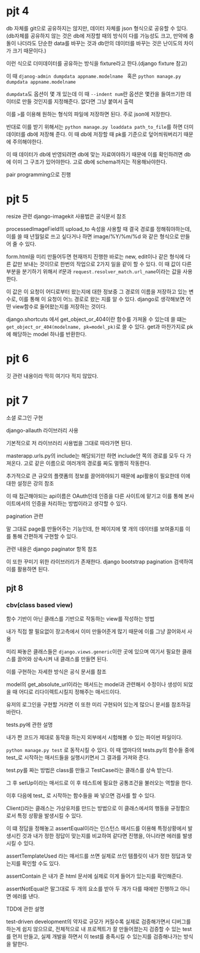 # pjt 4

db 자체를 git으로 공유하지는 않지만, 데이터 자체를 json 형식으로 공유할 수 있다.(db자체를 공유하지 않는 것은 db에 저장할 때의 방식이 다를 가능성도 크고, 만약에 충돌이 나더라도 단순한 data를 바꾸는 것과 db안의 데이터를 바꾸는 것은 난이도의 차이가 크기 때문이다.)

이런 식으로 더미데이터를 공유하는 방식을 fixture라고 한다.(django fixture 참고)

이 때 `djanog-admin dumpdata appname.modelname ` 혹은 `python manage.py dumpdata appname.modelname`

`dumpdata`도 옵션이 몇 개 있는데 이 때 `--indent num`란 옵션은 몇칸을 들여쓰기한 데이터로 만들 것인지를 지정해준다. 없다면 그냥 붙여서 출력

이를 `>`를 이용해 원하는 형식의 파일에 저장하면 된다. 주로 json에 저장한다.

반대로 이를 받기 위해서는 `python manage.py loaddata path_to_file`를 하면 더미데이터를 db에 저장해 준다. 이 때 db에 저장할 때 pk를 기준으로 덮어씌워버리기 때문에 주의해야한다.

이 때 데이터가 db에 반영되려면 db에 맞는 자료여야하기 때문에 이를 확인하려면 db에 이미 그 구조가 있어야한다. 고로 db에 schema까지는 적용해놔야한다.

pair programming으로 진행

# pjt 5

resize 관련 django-imagekit 사용법은 공식문서 참조

processedImageField의 upload_to 속성을 사용할 때 결국 경로를 정해줘야하는데, 이를 쓸 때 년월일로 쓰고 싶다거나 하면 image/%Y/%m/%d 와 같은 형식으로 만들어 줄 수 있다.

form.html을 미리 만들어두면 현재까지 진행한 바로는 new, edit이나 같은 형식에 다른 값만 보내는 것이므로 한번의 작업으로 2가지 일을 같이 할 수 있다. 이 때 값이 다른 부분을 분기하기 위해서 if문과 `request.resolver_match.url_name`이라는 값을 사용한다.

이 값은 이 요청이 어디로부터 왔는지에 대한 정보중 그 경로의 이름을 저장하고 있는 변수로, 이를 통해 이 요청이 어느 경로로 왔는 지를 알 수 있다. django로 생각해보면 어떤 view함수로 들어왔는지를 저장하는 것이다.

django.shortcuts 에서 get_object_or_404이란 함수를 가져올 수 있는데 쓸 떄는 `get_object_or_404(modelname, pk=model_pk)`로 쓸 수 있다. get과 마찬가지로 pk에 해당하는 model 하나를 반환한다.

# pjt 6

깃 관련 내용이라 딱히 여기다 적지 않았다.

# pjt 7

소셜 로그인 구현

django-allauth 라이브러리 사용

기본적으로 저 라이브러리 사용법을 그대로 따라가면 된다.

masterapp.urls.py의 include는 해당되기만 하면 include안 쪽의 경로를 모두 다 가져온다. 고로 같은 이름으로 여러개의 경로를 짜도 멀쩡히 작동한다.

추가적으로 큰 규모의 플랫폼의 정보를 끌어와야되기 때문에 api활용이 필요한데 이에 대한 설정은 강의 참조

이 때 접근해야되는 api이름은 OAuth인데 인증을 다른 사이트에 맡기고 이를 통해 본사이트에서의 인증을 처리하는 방법이라고 생각할 수 있다.

pagination 관련

말 그대로 page를 만들어주는 기능인데, 한 페이지에 몇 개의 데이터를 보여줄지를 이를 통해 간편하게 구현할 수 있다.

관련 내용은 django paginator 항목 참조

이 또한 꾸미기 위한 라이브러리가 존재한다. django bootstrap pagination 검색하여 이를 활용하면 된다.

## pjt 8

### cbv(class based view)

함수 기반이 아닌 클래스를 기반으로 작동하는 view를 작성하는 방법

내가 직접 짤 필요없이 장고측에서 이미 만들어준게 많기 때문에 이를 그냥 끌어와서 사용

미리 짜놓은 클래스들은 `django.views.generic`이란 곳에 있으며 여기서 필요한 클래스를 끌어와 상속시켜 내 클래스를 만들면 된다.

이를 구현하는 자세한 방식은 공식 문서를 참조

model의 get_absolute_url이라는 매서드는 model과 관련해서 수정이나 생성이 되었을 때 어디로 리다이렉트시킬지 정해주는 매서드이다.

유저의 로그인을 구현할 거라면 이 또한 미리 구현되어 있는게 많으니 문서를 참조하길 바란다.

tests.py에 관한 설명

내가 짠 코드가 제대로 동작을 하는지 외부에서 시험해볼 수 있는 파이썬 파일이다.

`python manage.py test` 로 동작시킬 수 있다. 이 때 앱마다의 tests.py의 함수들 중에 test_로 시작하는 매서드들을 실행시키면서 그 결과를 가져와 준다.

test.py를 짜는 방법은 class를 만들고 TestCase라는 클래스를 상속 받는다.

그 후 setUp이라는 매서드로 이 후 테스트에 필요한 공통조건을 불러오는 역할을 한다.

이후 다음에 test_ 로 시작하는 함수들을 짜 넣으면 검사를 할 수 있다.

Client()라는 클래스는 가상유저를 만드는 방법으로 이 클래스에서의 행동을 규정함으로서 특정 상황을 발생시킬 수 있다.

이 떄 정답을 정해놓고 assertEqual이라는 인스턴스 매서드를 이용해 특정상황에서 발생시킨 것과 내가 정한 정답이 맞는지를 비교하여 같다면 진행을, 아니라면 에러를 발생시킬 수 있다.

assertTemplateUsed 라는 매서드를 쓰면 실제로 쓰인 템플릿이 내가 정한 정답과 맞는지를 확인할 수도 있다.

assertContain 은 내가 준 html 문서에 실제로 이게 들어가 있는지를 확인해준다.

assertNotEqual은 말그대로 두 개의 요소를 받아 두 개가 다를 때에만 진행하고 아니면 에러를 낸다.

TDD에 관한 설명

test-driven development의 약자로 규모가 커질수록 실제로 검증해가면서 디버그를 하는게 쉽지 않으므로, 전체적으로 내 프로젝트가 잘 만들어졌는지 검증할 수 있는 test를 먼저 만들고, 실제 개발을 하면서 이 test를 충족시킬 수 있는지를 검증해나가는 방식을 말한다.